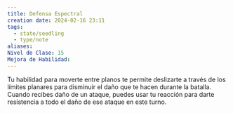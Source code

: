 ```yaml
---
title: Defensa Espectral
creation date: 2024-02-16 23:11
tags:
  - state/seedling
  - type/note
aliases: 
Nivel de Clase: 15
Mejora de Habilidad:
---
```

Tu habilidad para moverte entre planos te permite deslizarte a través de los límites planares para
disminuir el daño que te hacen durante la batalla. Cuando recibes daño de un ataque, puedes usar
tu reacción para darte resistencia a todo el daño de ese ataque en este turno.






